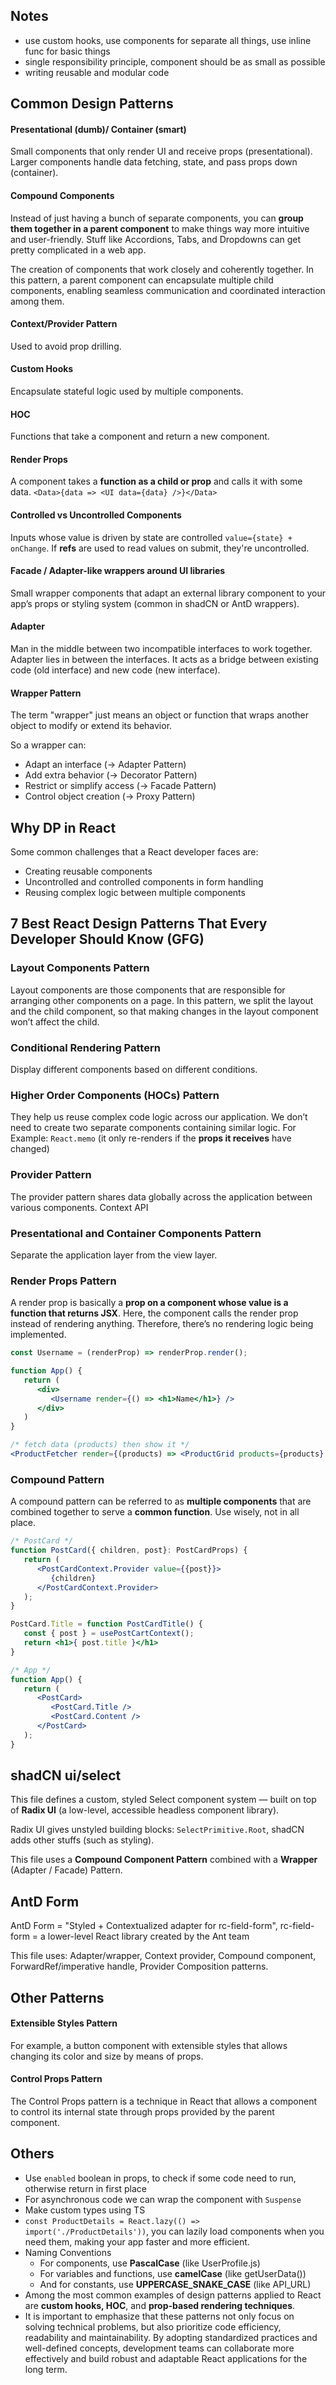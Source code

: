 ## Notes
- use custom hooks, use components for separate all things, use inline func for basic things
- single responsibility principle, component should be as small as possible
- writing reusable and modular code

## Common Design Patterns

#### Presentational (dumb)/ Container (smart)
Small components that only render UI and receive props (presentational). Larger components handle data fetching, state, and pass props down (container).

#### Compound Components
Instead of just having a bunch of separate components, you can **group them together in a parent component** to make things way more intuitive and user-friendly. Stuff like Accordions, Tabs, and Dropdowns can get pretty complicated in a web app.

 The creation of components that work closely and coherently together. In this pattern, a parent component can encapsulate multiple child components, enabling seamless communication and coordinated interaction among them.

#### Context/Provider Pattern
Used to avoid prop drilling.

#### Custom Hooks
Encapsulate stateful logic used by multiple components.

#### HOC
Functions that take a component and return a new component.

#### Render Props
A component takes a **function as a child or prop** and calls it with some data. `<Data>{data => <UI data={data} />}</Data>`

#### Controlled vs Uncontrolled Components
Inputs whose value is driven by state are controlled `value={state} + onChange`. If **refs** are used to read values on submit, they're uncontrolled.

#### Facade / Adapter-like wrappers around UI libraries
Small wrapper components that adapt an external library component to your app’s props or styling system (common in shadCN or AntD wrappers).

#### Adapter
Man in the middle between two incompatible interfaces to work together. Adapter lies in between the interfaces. It acts as a bridge between existing code (old interface) and new code (new interface).

#### Wrapper Pattern

The term "wrapper" just means an object or function that wraps another object to modify or extend its behavior.

So a wrapper can:
- Adapt an interface (→ Adapter Pattern)
- Add extra behavior (→ Decorator Pattern)
- Restrict or simplify access (→ Facade Pattern)
- Control object creation (→ Proxy Pattern)

## Why DP in React
Some common challenges that a React developer faces are:
- Creating reusable components
- Uncontrolled and controlled components in form handling
- Reusing complex logic between multiple components

## 7 Best React Design Patterns That Every Developer Should Know (GFG)
### Layout Components Pattern
Layout components are those components that are responsible for arranging other components on a page. In this pattern, we split the layout and the child component, so that making changes in the layout component won’t affect the child.

### Conditional Rendering Pattern
Display different components based on different conditions.

### Higher Order Components (HOCs) Pattern
They help us reuse complex code logic across our application. We don’t need to create two separate components containing similar logic. For Example: `React.memo` (it only re-renders if the **props it receives** have changed)

### Provider Pattern
The provider pattern shares data globally across the application between various components. Context API

### Presentational and Container Components Pattern
Separate the application layer from the view layer.

### Render Props Pattern
A render prop is basically a **prop on a component whose value is a function that returns JSX**. Here, the component calls the render prop instead of rendering anything. Therefore, there’s no rendering logic being implemented.

```jsx
const Username = (renderProp) => renderProp.render();

function App() {
   return (
      <div>
         <Username render={() => <h1>Name</h1>} />
      </div>
   )
}
```

```jsx
/* fetch data (products) then show it */
<ProductFetcher render={(products) => <ProductGrid products={products} />} />
```

### Compound Pattern
A compound pattern can be referred to as **multiple components** that are combined together to serve a **common function**. Use wisely, not in all place.
```jsx
/* PostCard */
function PostCard({ children, post}: PostCardProps) {
   return (
      <PostCardContext.Provider value={{post}}>
         {children}
      </PostCardContext.Provider>
   );
}

PostCard.Title = function PostCardTitle() {
   const { post } = usePostCartContext();
   return <h1>{ post.title }</h1>
}
```

```jsx
/* App */
function App() {
   return (
      <PostCard>
         <PostCard.Title />
         <PostCard.Content />
      </PostCard>
   );
}
```

## shadCN ui/select
This file defines a custom, styled Select component system — built on top of **Radix UI** (a low-level, accessible headless component library).

Radix UI gives unstyled building blocks: `SelectPrimitive.Root`, shadCN adds other stuffs (such as styling).

This file uses a **Compound Component Pattern** combined with a **Wrapper** (Adapter / Facade) Pattern.

## AntD Form
AntD Form = "Styled + Contextualized adapter for rc-field-form", rc-field-form = a lower-level React library created by the Ant team

This file uses: Adapter/wrapper, Context provider, Compound component, ForwardRef/imperative handle, Provider Composition patterns.

## Other Patterns
#### Extensible Styles Pattern
For example, a button component with extensible styles that allows changing its color and size by means of props.
#### Control Props Pattern
The Control Props pattern is a technique in React that allows a component to control its internal state through props provided by the parent component.

## Others
- Use `enabled` boolean in props, to check if some code need to run, otherwise return in first place
- For asynchronous code we can wrap the component with `Suspense`
- Make custom types using TS
- `const ProductDetails = React.lazy(() => import('./ProductDetails'))`, you can lazily load components when you need them, making your app faster and more efficient.
- Naming Conventions
   - For components, use **PascalCase** (like UserProfile.js)
   - For variables and functions, use **camelCase** (like getUserData())
   - And for constants, use **UPPERCASE_SNAKE_CASE** (like API_URL)
- Among the most common examples of design patterns applied to React are **custom hooks, HOC**, and **prop-based rendering techniques**.
- It is important to emphasize that these patterns not only focus on solving technical problems, but also prioritize code efficiency, readability and maintainability. By adopting standardized practices and well-defined concepts, development teams can collaborate more effectively and build robust and adaptable React applications for the long term.
